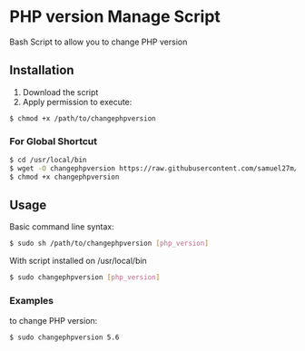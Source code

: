 PHP version Manage Script
===========

Bash Script to allow you to change PHP version

## Installation ##

1. Download the script
2. Apply permission to execute:

```
$ chmod +x /path/to/changephpversion
```

### For Global Shortcut ###

```bash
$ cd /usr/local/bin
$ wget -O changephpversion https://raw.githubusercontent.com/samuel27m/changephpversion/master/changephpversion
$ chmod +x changephpversion
```

## Usage ##

Basic command line syntax:

```bash
$ sudo sh /path/to/changephpversion [php_version]
```

With script installed on /usr/local/bin

```bash
$ sudo changephpversion [php_version]
```

### Examples ###

to change PHP version:

```bash
$ sudo changephpversion 5.6
```
